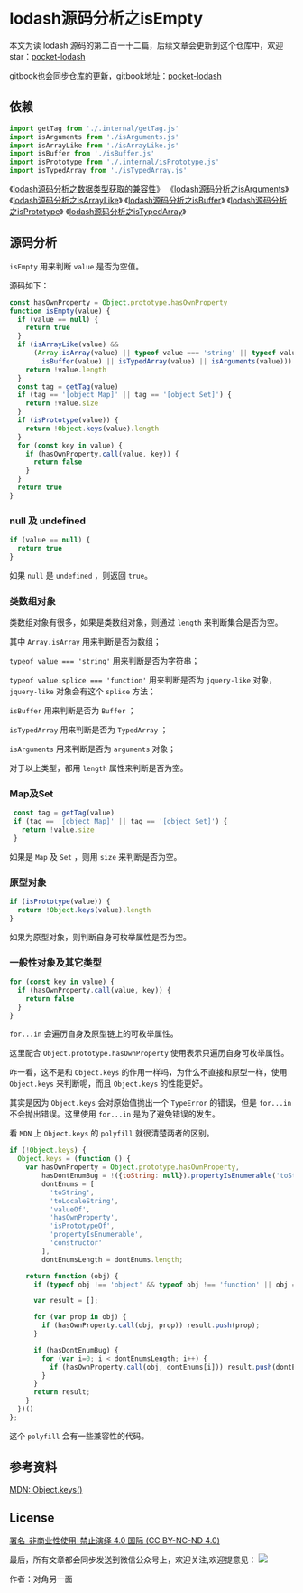 # lodash源码分析之isEmpty

本文为读 lodash 源码的第二百一十二篇，后续文章会更新到这个仓库中，欢迎 star：[pocket-lodash](https://github.com/yeyuqiudeng/pocket-lodash)

gitbook也会同步仓库的更新，gitbook地址：[pocket-lodash](https://www.gitbook.com/book/yeyuqiudeng/pocket-lodash/details)

## 依赖

```javascript
import getTag from './.internal/getTag.js'
import isArguments from './isArguments.js'
import isArrayLike from './isArrayLike.js'
import isBuffer from './isBuffer.js'
import isPrototype from './.internal/isPrototype.js'
import isTypedArray from './isTypedArray.js'
```

《[lodash源码分析之数据类型获取的兼容性](internal/getTag.md)》
《[lodash源码分析之isArguments](isArguments.md)》
《[lodash源码分析之isArrayLike](isArrayLike.md)》
《[lodash源码分析之isBuffer](isBuffer.md)》
《[lodash源码分析之isPrototype](internal/isPrototype.md)》
《[lodash源码分析之isTypedArray](isTypedArray.md)》

## 源码分析

`isEmpty` 用来判断 `value` 是否为空值。

源码如下：

```javascript
const hasOwnProperty = Object.prototype.hasOwnProperty
function isEmpty(value) {
  if (value == null) {
    return true
  }
  if (isArrayLike(value) &&
      (Array.isArray(value) || typeof value === 'string' || typeof value.splice === 'function' ||
        isBuffer(value) || isTypedArray(value) || isArguments(value))) {
    return !value.length
  }
  const tag = getTag(value)
  if (tag == '[object Map]' || tag == '[object Set]') {
    return !value.size
  }
  if (isPrototype(value)) {
    return !Object.keys(value).length
  }
  for (const key in value) {
    if (hasOwnProperty.call(value, key)) {
      return false
    }
  }
  return true
}
```

### null 及 undefined

```javascript
if (value == null) {
  return true
}
```

如果 `null` 是 `undefined` ，则返回 `true`。

### 类数组对象

类数组对象有很多，如果是类数组对象，则通过 `length` 来判断集合是否为空。

其中 `Array.isArray` 用来判断是否为数组；

`typeof value === 'string'` 用来判断是否为字符串；

`typeof value.splice === 'function'` 用来判断是否为 `jquery-like` 对象，`jquery-like` 对象会有这个 `splice` 方法；

`isBuffer` 用来判断是否为 `Buffer` ；

`isTypedArray` 用来判断是否为 `TypedArray` ；

`isArguments` 用来判断是否为 `arguments` 对象；

对于以上类型，都用 `length` 属性来判断是否为空。

### Map及Set

```javascript
 const tag = getTag(value)
 if (tag == '[object Map]' || tag == '[object Set]') {
   return !value.size
 }
```

如果是 `Map` 及 `Set` ，则用 `size` 来判断是否为空。

### 原型对象

```javascript
if (isPrototype(value)) {
  return !Object.keys(value).length
}
```

如果为原型对象，则判断自身可枚举属性是否为空。

### 一般性对象及其它类型

```javascript
for (const key in value) {
  if (hasOwnProperty.call(value, key)) {
    return false
  }
}
```

`for...in` 会遍历自身及原型链上的可枚举属性。

这里配合 `Object.prototype.hasOwnProperty` 使用表示只遍历自身可枚举属性。

咋一看，这不是和 `Object.keys` 的作用一样吗，为什么不直接和原型一样，使用 `Object.keys` 来判断呢，而且 `Object.keys` 的性能更好。

其实是因为 `Object.keys` 会对原始值抛出一个 `TypeError` 的错误，但是 `for...in` 不会抛出错误。这里使用 `for...in` 是为了避免错误的发生。

看 `MDN` 上 `Object.keys` 的 `polyfill` 就很清楚两者的区别。

```javascript
if (!Object.keys) {
  Object.keys = (function () {
    var hasOwnProperty = Object.prototype.hasOwnProperty,
        hasDontEnumBug = !({toString: null}).propertyIsEnumerable('toString'),
        dontEnums = [
          'toString',
          'toLocaleString',
          'valueOf',
          'hasOwnProperty',
          'isPrototypeOf',
          'propertyIsEnumerable',
          'constructor'
        ],
        dontEnumsLength = dontEnums.length;

    return function (obj) {
      if (typeof obj !== 'object' && typeof obj !== 'function' || obj === null) throw new TypeError('Object.keys called on non-object');

      var result = [];

      for (var prop in obj) {
        if (hasOwnProperty.call(obj, prop)) result.push(prop);
      }

      if (hasDontEnumBug) {
        for (var i=0; i < dontEnumsLength; i++) {
          if (hasOwnProperty.call(obj, dontEnums[i])) result.push(dontEnums[i]);
        }
      }
      return result;
    }
  })()
};
```

这个 `polyfill` 会有一些兼容性的代码。

## 参考资料

[MDN: Object.keys()](https://developer.mozilla.org/zh-CN/docs/Web/JavaScript/Reference/Global_Objects/Object/keys)

## License

[署名-非商业性使用-禁止演绎 4.0 国际 (CC BY-NC-ND 4.0)](http://creativecommons.org/licenses/by-nc-nd/4.0/)

最后，所有文章都会同步发送到微信公众号上，欢迎关注,欢迎提意见：  ![](https://raw.githubusercontent.com/yeyuqiudeng/resource/master/images/qrcode_front-end-article.jpg) 

作者：对角另一面 